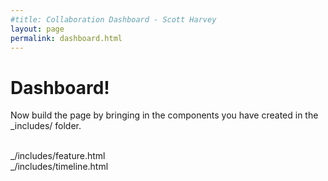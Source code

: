 ```yaml
---
#title: Collaboration Dashboard - Scott Harvey
layout: page
permalink: dashboard.html
---
```


<style>
ul.no-bullets {
  list-style-type: none; /* Remove bullets */
  padding: 0; /* Remove padding */
  margin: 0; /* Remove margins */
}
</style>

# Dashboard!

Now build the page by bringing in the components you have created in the _includes/ folder.
<br><br>
<ul class="no-bullets">
<li>_/includes/feature.html</li>
<li>_/includes/timeline.html</li>
</ul>
